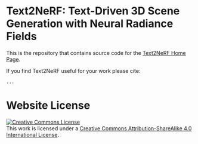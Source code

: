 # Text2NeRF: Text-Driven 3D Scene Generation with Neural Radiance Fields

This is the repository that contains source code for the [Text2NeRF Home Page](https://eckertzhang/text2nerf.github.io/).

If you find Text2NeRF useful for your work please cite:
```
...
```

# Website License
<a rel="license" href="http://creativecommons.org/licenses/by-sa/4.0/"><img alt="Creative Commons License" style="border-width:0" src="https://i.creativecommons.org/l/by-sa/4.0/88x31.png" /></a><br />This work is licensed under a <a rel="license" href="http://creativecommons.org/licenses/by-sa/4.0/">Creative Commons Attribution-ShareAlike 4.0 International License</a>.
